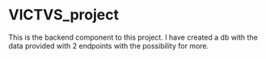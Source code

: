 # VICTVS_project

This is the backend component to this project. 
I have created a db with the data provided with 2 endpoints with the possibility for more.

